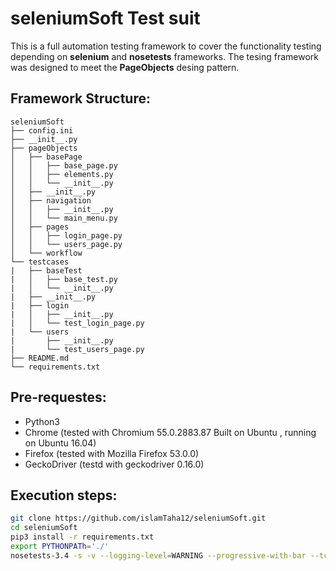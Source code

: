 # seleniumSoft Test suit
This is a full automation testing framework to cover the functionality testing depending on **selenium** and **nosetests** frameworks. The tesing framework was designed to meet the **PageObjects** desing pattern.  

## Framework Structure:
```
seleniumSoft
├── config.ini
├── __init__.py
├── pageObjects
│   ├── basePage
│   │   ├── base_page.py
│   │   ├── elements.py
│   │   └── __init__.py
│   ├── __init__.py
│   ├── navigation
│   │   ├── __init__.py
│   │   └── main_menu.py
│   ├── pages
│   │   ├── login_page.py
│   │   └── users_page.py
│   └── workflow
└── testcases
|   ├── baseTest
|   │   ├── base_test.py
|   │   └── __init__.py
|   ├── __init__.py
|   ├── login
|   │   ├── __init__.py
|   │   └── test_login_page.py
|   └── users
|       ├── __init__.py
|       └── test_users_page.py
├── README.md
└── requirements.txt
```

## Pre-requestes:
- Python3
- Chrome (tested with Chromium 55.0.2883.87 Built on Ubuntu , running on Ubuntu 16.04)
- Firefox (tested with Mozilla Firefox 53.0.0)
- GeckoDriver (testd with geckodriver 0.16.0)


## Execution steps:
```bash
git clone https://github.com/islamTaha12/seleniumSoft.git
cd seleniumSoft
pip3 install -r requirements.txt
export PYTHONPATh='./'
nosetests-3.4 -s -v --logging-level=WARNING --progressive-with-bar --tc-file=config.ini --rednose testcases 

```

